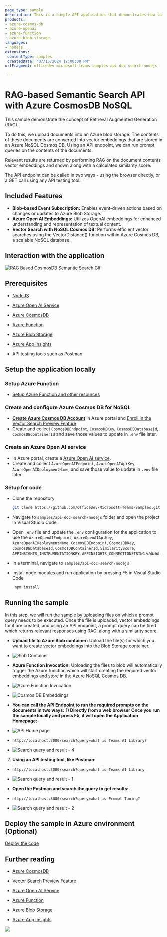 ```yaml
---
page_type: sample
description: This is a sample API application that demonstrates how to perform RAG-based semantic search using Azure CosmosDB NoSQL.
products:
- azure-cosmos-db
- azure-openai
- azure-function
- azure-blob-storage
languages:
- nodejs
extensions:
 contentType: samples
 createdDate: "07/15/2024 12:00:00 PM"
urlFragment: officedev-microsoft-teams-samples-api-doc-search-nodejs

---
```


# RAG-based Semantic Search API with Azure CosmosDB NoSQL

This sample demonstrate the concept of Retrieval Augmented Generation (RAG). 
 
To do this, we upload documents into an Azure blob storage. The contents of these documents are converted into vector embeddings that are stored in an Azure NoSQL Cosmos DB. Using an API endpoint, we can run prompt queries on the contents of the documents. 
 
Relevant results are returned by performing RAG on the document contents vector embeddings and shown along with a calculated similarity score.
 
The API endpoint can be called in two ways - using the browser directly, or a GET call using any API testing tool. 

## Included Features
* **Blob-based Event Subscription:** Enables event-driven actions based on changes or updates to Azure Blob Storage.
* **Azure Open AI Embeddings:** Utilizes OpenAI embeddings for enhanced understanding and representation of textual content.
* **Vector Search with NoSQL Cosmos DB:** Performs efficient vector searches using the VectorDistance() function within Azure Cosmos DB, a scalable NoSQL database.

## Interaction with the application

![RAG Based CosmosDB Semantic Search Gif](Images/rag-based-cosmos-db.gif)

## Prerequisites


- [NodeJS](https://nodejs.org/en/)
- [Azure Open AI Service](https://learn.microsoft.com/en-us/azure/ai-services/openai/overview)
- [Azure CosmosDB](https://learn.microsoft.com/en-us/azure/cosmos-db/nosql/vector-search)
- [Azure Function](https://learn.microsoft.com/en-us/azure/azure-functions/functions-event-grid-blob-trigger?pivots=programming-language-javascript)


- [Azure Blob Storage](https://learn.microsoft.com/en-us/azure/storage/blobs/storage-blobs-introduction)
- [Azure App Insights](https://learn.microsoft.com/en-us/azure/azure-monitor/app/nodejs)
- API testing tools such as Postman

## Setup the application locally

### Setup Azure Function
- [Setup Azure Function and other resources](../azure-function-nodejs/README.md)

### Create and configure Azure Cosmos DB for NoSQL

 - **[Create Azure Cosmos DB Account](https://learn.microsoft.com/en-us/azure/cosmos-db/nosql/quickstart-portal#create-account)** in Azure portal and [Enroll in the Vector Search Preview Feature](https://learn.microsoft.com/en-us/azure/cosmos-db/nosql/vector-search#enroll-in-the-vector-search-preview-feature)
 - Create and collect `CosmosDBEndpoint`, `CosmosDBKey`, `CosmosDBDatabaseId`, `CosmosDBContainerId` and save those values to update in `.env` file later.

### Create an Azure Open AI service
- In Azure portal, create a [Azure Open AI service](https://learn.microsoft.com/en-us/azure/ai-services/openai/how-to/create-resource?pivots=web-portal).
- Create and collect `AzureOpenAIEndpoint`, `AzureOpenAIApiKey`, `AzureOpenAIDeploymentName`, and save those value  to update in `.env` file later.
   
### Setup for code

  - Clone the repository

    ```bash
    git clone https://github.com/OfficeDev/Microsoft-Teams-Samples.git
    ```
  - Navigate to `samples/api-doc-search/nodejs` folder and open the project in Visual Studio Code.
  - Open `.env` file and update the `.env` configuration for the application to use the `AzureOpenAIEndpoint`, `AzureOpenAIApiKey`, `AzureOpenAIDeploymentName`, `CosmosDBEndpoint`, `CosmosDBKey`, `CosmosDBDatabaseId`, `CosmosDBContainerId`, `SimilarityScore`, `APPINSIGHTS_INSTRUMENTATIONKEY`, `APPINSIGHTS_CONNECTIONSTRING` values.
  - In a terminal, navigate to `samples/api-doc-search/nodejs`

 - Install node modules and run application by pressing F5 in Visual Studio Code
 
   ```bash
    npm install
   ```

## Running the sample

In this step, we will run the sample by uploading files on which a prompt query needs to be executed. Once the file is uploaded, vector embeddings for it are created, and using an API endpoint, a prompt query can be fired which returns relevant responses using RAG, along with a similarity score.

- **Upload file to Azure Blob container:** Upload the file(s) for which you want to create vector embeddings into the Blob Storage container.

- ![Blob Container](../azure-function-nodejs/Images/1.blob-container.png)


- **Azure Function Invocation:** Uploading the files to blob will automatically trigger the Azure function which will start creating the required vector embeddings and store in the Azure NoSQL Cosmos DB.

- ![Azure Function Invocation](../azure-function-nodejs/Images/3.azure-function-invocation.png)

- ![Cosmos DB Embeddings](../azure-function-nodejs/Images/4.cosmos-db-embeddings.png)

- **You can call the API Endpoint to run the required prompts on the documents in two ways:**
**1) Directly from a web browser Once you run the sample locally and press F5, it will open the Application Homepage:**

- ![API Home page](Images/1.app-home-page.png)

- `http://localhost:3000/search?query=what is Teams AI Library?`
- ![Search query and result - 4](Images/5.search-result-web.png)


2) **Using an API testing tool, like Postman:**
- `http://localhost:3000/search?query=what is Teams AI Library`
- ![Search query and result - 1](Images/2.search-result-postman-1.png)


- **Open the Postman and search the query to get results:**

- `http://localhost:3000/search?query=what is Prompt Tuning?`
- ![Search query and result - 2](Images/3.search-result-postman-2.png)


## Deploy the sample in Azure environment (Optional)

[Deploy the code](https://learn.microsoft.com/en-us/azure/app-service/quickstart-nodejs?tabs=windows&pivots=development-environment-vscode#configure-the-app-service-app-and-deploy-code)

## Further reading

- [Azure CosmosDB](https://learn.microsoft.com/en-us/azure/cosmos-db/nosql/vector-search)

- [Vector Search Preview Feature](https://learn.microsoft.com/en-us/azure/cosmos-db/nosql/vector-search#enroll-in-the-vector-search-preview-feature)

- [Azure Open AI Service](https://learn.microsoft.com/en-us/azure/ai-services/openai/overview)

- [Azure Function](https://learn.microsoft.com/en-us/azure/azure-functions/functions-event-grid-blob-trigger?pivots=programming-language-javascript)

- [Azure Blob Storage](https://learn.microsoft.com/en-us/azure/storage/blobs/storage-blobs-introduction)

- [Azure App Insights](https://learn.microsoft.com/en-us/azure/azure-monitor/app/nodejs)


<img src="https://pnptelemetry.azurewebsites.net/microsoft-teams-samples/samples/api-doc-search" />